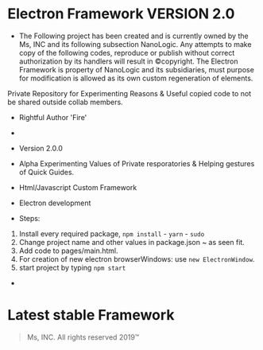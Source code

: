 # Electron Framework VERSION 2.0
- The Following project has been created and is currently owned by the Ms, INC and its following subsection NanoLogic.
  Any attempts to make copy of the following codes, reproduce or publish without correct authorization by its handlers will result in ©copyright.
  The Electron Framework is property of NanoLogic and its subsidiaries, must purpose for modification is allowed as its own custom regeneration of elements.

Private Repository for Experimenting Reasons &amp; Useful copied code to not be shared outside collab members.

* Rightful Author 'Fire'

*
* Version 2.0.0
* Alpha Experimenting Values of Private resporatories & Helping gestures of Quick Guides.
* Html/Javascript Custom Framework
* Electron development 

* Steps:
1. Install every required package, `npm install` - `yarn` - `sudo`
2. Change project name and other values in package.json ~ as seen fit.
3. Add code to pages/main.html.
4. For creation of new electron browserWindows: use `new ElectronWindow`. 
5. start project by typing `npm start`

*

# Latest stable Framework
> Ms, INC. All rights reserved 2019™
